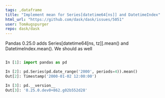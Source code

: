 ```yaml
---
tags: ,dataframe
title: "Implement mean for Series[datetime64[ns]] and DatetimeIndex"
html_url: "https://github.com/dask/dask/issues/5051"
user: TomAugspurger
repo: dask/dask
---
```


Pandas 0.25.0 adds Series[datetime64[ns, tz]].mean() and DatetimeIndex.mean(). We should as well


```python

In [1]: import pandas as pd

In [2]: pd.Series(pd.date_range('2000', periods=4)).mean()
Out[2]: Timestamp('2000-01-02 12:00:00')

In [3]: pd.__version__
Out[3]: '0.25.0.dev0+862.g02b552d28'

```